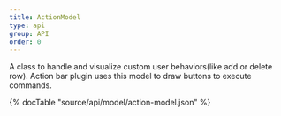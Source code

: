 ```yaml
---
title: ActionModel
type: api
group: API
order: 0
---
```

A class to handle and visualize custom user behaviors(like add or delete row).
Action bar plugin uses this model to draw buttons to execute commands.


{% docTable "source/api/model/action-model.json" %}


